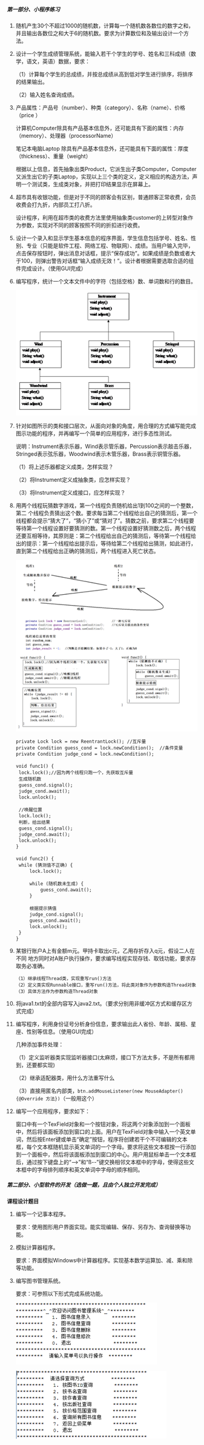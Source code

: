 ##### 第一部分、小程序练习

1. 随机产生30个不超过1000的随机数，计算每一个随机数各数位的数字之和，并且输出各数位之和大于6的随机数。要求为计算数位和及输出设计一个方法。

2. 设计一个学生成绩管理系统，能输入若干个学生的学号、姓名和三科成绩（数学，语文，英语）数据，要求：

   （1）计算每个学生的总成绩，并按总成绩从高到低对学生进行排序，将排序的结果输出。

   （2）输入姓名查询成绩。

3. 产品属性：产品号（number）、种类（category）、名称（name）、价格（price ）

   计算机Computer除具有产品基本信息外，还可能具有下面的属性：内存（memory）、处理器（processorName） 

   笔记本电脑Laptop 除具有产品基本信息外，还可能具有下面的属性：厚度（thickness）、重量（weight）

   根据以上信息，首先抽象出类Product，它派生出子类Computer，Computer又派生出它的子类Laptop，实现以上三个类的定义，定义相应的构造方法，声明一个测试类，生成类对象，并把打印结果显示在屏幕上。

4. 超市具有收银功能，但是对于不同的顾客会有区别，普通顾客正常收费，会员收费会打九折，内部员工打八折。

   设计程序，利用在超市类的收费方法里使用抽象类customer的上转型对象作为参数，实现对不同的顾客按照不同的折扣进行收费。

5. 设计一个录入和显示学生基本信息的程序界面，学生信息包括学号、姓名、性别、专业（只能是软件工程、网络工程、物联网）、成绩。当用户输入完毕，点击保存按钮时，弹出消息对话框，提示“保存成功”。如果成绩是负数或者大于100，则弹出警告对话框“输入成绩无效！”。设计者根据需要选取合适的组件完成设计。（使用GUI完成）

6. 编写程序，统计一个文本文件中的字符（包括空格）数、单词数和行的数目。

   ![img](./image/clip_image001.png)

7. 针对如图所示的类和接口层次，从面向对象的角度，用合理的方式编写能完成图示功能的程序，并再编写一个简单的应用程序，进行多态性测试。

   说明：Instrument表示乐器，Wind表示管乐器，Percussion表示敲击乐器，Stringed表示弦乐器，Woodwind表示木管乐器，Brass表示铜管乐器。

   （1）将上述乐器都定义成类，怎样实现？

   （2）将Instrument定义成抽象类，应怎样实现？

   （3）将Instrument定义成接口，应怎样实现？

8. 用两个线程玩猜数字游戏，第一个线程负责随机给出1到100之间的一个整数，第二 个线程负责猜出这个数。要求每当第二个线程给出自己的猜测后，第一个线程都会提示“猜大了”，“猜小了”或“猜对了”。猜数之前，要求第二个线程要等待第一个线程设置好要猜测的数。第一个线程设置好猜测数之后，两个线程还要互相等待，其原则是：第二个线程给出自己的猜测后，等待第一个线程给出的提示：第一个线程给出提示后，等待给第二个线程给出猜测，如此进行，直到第二个线程给出正确的猜测后，两个线程进入死亡状态。

   ![image-20201217220809895](./image/image-20201217220809895.png)

   ```
   private Lock lock = new ReentrantLock();	//互斥量
   private Condition guess_cond = lock.newCondition();	//条件变量
   private Condition judge_cond = lock.newCondition();
   
   void func1() {
   	lock.lock();//因为两个线程只跑一个，先获取互斥量
   	生成随机数
   	guess_cond.signal();
   	judge_cond.await();
   	lock.unlock();
   	
   	//唤醒位置
   	lock.lock();
   	判断，给出结果
   	guess_cond.signal();
   	judge_cond.await();
   	lock.unlock();
   }
   
   void func2() {
   	while (猜测值不正确) {
   		lock.lock();
   		
   		while (随机数未生成) {
   			guess_cond.await();
   		}
   		
   		根据提示猜值
   		judge_cond.signal();
   		guess_cond.await();
   		lock.unlock();
   	}
   }
   ```

9. 某银行账户A上有金额m元。甲持卡取出c元，乙用存折存入q元，假设二人在不同 地方同时对A账户执行操作，要求编写线程实现存钱、取钱功能，要求存取务必准确。

   ```
   （1）继承线程Thread类，实现重写run()方法
   （2）定义类实现Runnable接口，重写run()方法，将此类对象作为参数构造Thread对象
   （3）具体方法作为参数构造Thread对象
   ```

10. 将java1.txt的全部内容写入java2.txt。（要求分别用非缓冲区方式和缓存区方式完成）

11. 编写程序，利用身份证号分析身份信息，要求输出此人省份、年龄、属相、星座、性别等信息。（使用GUI完成）

    几种添加事件处理：

    （1）定义监听器类实现监听器接口(太麻烦，接口下方法太多，不是所有都用到，还要都实现)

    （2）继承适配器类，用什么方法重写什么

    （3）直接用匿名内部类，`btn.addMouseListener(new MouseAdapter() {@Override 方法})`（一般用这个）

12. 编写一个应用程序，要求如下：

    窗口中有一个TexField对象和一个按钮对象，将这两个对象添加到一个面板中，然后将该面板添加到窗口的上面。用户在TexField对象中输入一个英文单词，然后按Enter键或单击“确定”按钮，程序将创建若干个不可编辑的文本框，每个文本框随机显示英文单词的一个字母。要求将这些文本框按一行添加到一个面板中，然后将该面板添加到窗口的中心。用户用鼠标单击一个文本框后，通过按下键盘上的“—>”和“ß--”键交换相邻文本框中的字母，使得这些文本框中的字母排列顺序和英文单词中字母的顺序相同。

##### 第二部分、小型软件的开发（选做一题，且由个人独立开发完成）

**课程设计题目**

1. 编写一个记事本程序。

   要求：使用图形用户界面实现。能实现编辑、保存、另存为、查询替换等功能。

2. 模拟计算器程序。

   要求：界面模拟Windows中计算器程序。实现基本数学运算加、减、乘和除等功能。

3. 编写图书管理系统。

   要求：可参照以下形式完成系统功能。

   ![img](./image/clip_image002.png)
   
   ![img](./image/clip_image003.png)
